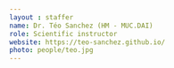 ```yaml
---
layout : staffer
name: Dr. Téo Sanchez (HM - MUC.DAI)
role: Scientific instructor
website: https://teo-sanchez.github.io/
photo: people/teo.jpg
---
```


<!-- Téo Sanchez is a postdoctoral researcher at the MUC.DAI at Hochschule München, specializing in human-AI interaction. His research focuses on the understanding and development of teachable ML systems that enable users to simultaneously generate the knowledge data of interest and experience the model’s predictions and improvements. This approach creates simultaneous usage and development, promoting more personalized and transparent AI systems for non-experts, either for pedagogy or niche domains such as the arts.
He earned his Ph.D. as a member of the ExSitu research team at the LISN lab at Université Paris-Saclay and has actively used interactive ML in his teaching and science outreach activities in France.
He's a member of the AICA project since september 2023. -->
